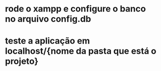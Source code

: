 # rode o xampp e configure o banco no arquivo config.db

# teste a aplicação em localhost/{nome da pasta que está o projeto}

